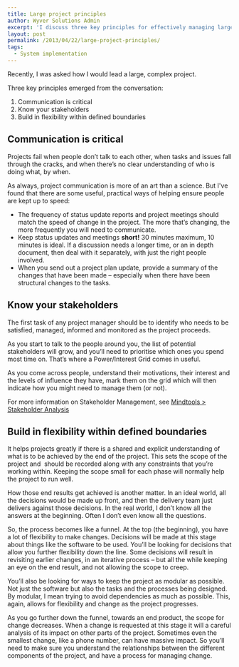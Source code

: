 ```yaml
---
title: Large project principles
author: Wyver Solutions Admin
excerpt: 'I discuss three key principles for effectively managing large projects: communication is critical; know your stakeholders; build in flexibility within defined boundaries'
layout: post
permalink: /2013/04/22/large-project-principles/
tags:
  - System implementation
---
```

Recently, I was asked how I would lead a large, complex project.

Three key principles emerged from the conversation:

  1. Communication is critical
  2. Know your stakeholders
  3. Build in flexibility within defined boundaries

## Communication is critical

Projects fail when people don&#8217;t talk to each other, when tasks and issues fall through the cracks, and when there&#8217;s no clear understanding of who is doing what, by when.

As always, project communication is more of an art than a science. But I've found that there are some useful, practical ways of helping ensure people are kept up to speed:

  * The frequency of status update reports and project meetings should match the speed of change in the project. The more that&#8217;s changing, the more frequently you will need to communicate.
  * Keep status updates and meetings **short!** 30 minutes maximum, 10 minutes is ideal. If a discussion needs a longer time, or an in depth document, then deal with it separately, with just the right people involved.
  * <span style="line-height: 13px;">When you send out a project plan update, provide a summary of the changes that have been made &#8211; especially when there have been structural changes to the tasks.</span>

## Know your stakeholders

The first task of any project manager should be to identify who needs to be satisfied, managed, informed and monitored as the project proceeds.

As you start to talk to the people around you, the list of potential stakeholders will grow, and you&#8217;ll need to prioritise which ones you spend most time on. That&#8217;s where a Power/Interest Grid comes in useful.

As you come across people, understand their motivations, their interest and the levels of influence they have, mark them on the grid which will then indicate how you might need to manage them (or not).

For more information on Stakeholder Management, see <a href="http://www.mindtools.com/pages/article/newPPM_07.htm" target="_blank">Mindtools > Stakeholder Analysis</a>

## Build in flexibility within defined boundaries

It helps projects greatly if there is a shared and explicit understanding of what is to be achieved by the end of the project. This sets the scope of the project and  should be recorded along with any constraints that you&#8217;re working within. Keeping the scope small for each phase will normally help the project to run well.

How those end results get achieved is another matter. In an ideal world, all the decisions would be made up front, and then the delivery team just delivers against those decisions. In the real world, I don&#8217;t know all the answers at the beginning. Often I don&#8217;t even know all the questions.

So, the process becomes like a funnel. At the top (the beginning), you have a lot of flexibility to make changes. Decisions will be made at this stage about things like the software to be used. You&#8217;ll be looking for decisions that allow you further flexibility down the line. Some decisions will result in revisiting earlier changes, in an iterative process &#8211; but all the while keeping an eye on the end result, and not allowing the scope to creep.

You&#8217;ll also be looking for ways to keep the project as modular as possible. Not just the software but also the tasks and the processes being designed. By modular, I mean trying to avoid dependencies as much as possible. This, again, allows for flexibility and change as the project progresses.

As you go further down the funnel, towards an end product, the scope for change decreases. When a change is requested at this stage it will a careful analysis of its impact on other parts of the project. Sometimes even the smallest change, like a phone number, can have massive impact. So you&#8217;ll need to make sure you understand the relationships between the different components of the project, and have a process for managing change.
